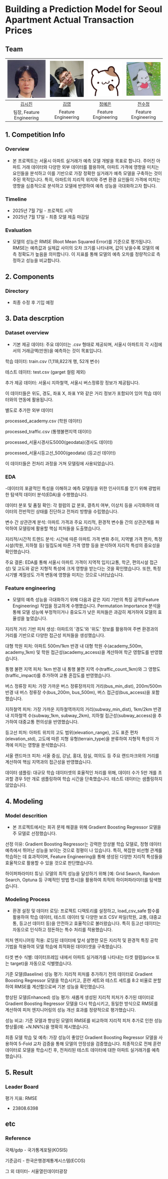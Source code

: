 # Building a Prediction Model for Seoul Apartment Actual Transaction Prices

## Team
   
| <img src="./project1/team_photos/시진님.jpg" alt="김시진사진" width="140px"> | <img src="./project1/team_photos/me.jpg" alt="김영사진" width="140px"> | <img src="./project1/team_photos/예은님.jpg" alt="정예은사진" width="140px"> | <img src="./project1/team_photos/수정님.jpg" alt="전수정사진" width="140px"> |
| :--------------------------------------------------------------: | :--------------------------------------------------------------: | :--------------------------------------------------------------: | :--------------------------------------------------------------: |
| [김시진](https://github.com/kimsijin33) | [김영](https://github.com/kimyoung9689) | [정예은](https://github.com/wjddpdms03) | [전수정](https://github.com/pochacco0603) |
| 팀장, Feature Engineering | Feature Engineering | Feature Engineering | Feature Engineering |





## 1. Competition Info

### Overview

- 본 프로젝트는 서울시 아파트 실거래가 예측 모델 개발을 목표로 합니다. 주어진 아파트 거래 데이터와 다양한 외부 데이터를 활용하여, 아파트 가격에 영향을 미치는 요인들을 분석하고 이를 기반으로 가장 정확한 실거래가 예측 모델을 구축하는 것이 주된 목적입니다. 특히, 아파트의 지리적 위치와 주변 환경 요인들이 가격에 미치는 영향을 심층적으로 분석하고 모델에 반영하여 예측 성능을 극대화하고자 합니다.

### Timeline

- 2025년 7월 7일 - 프로젝트 시작
- 2025년 7월 17일 - 최종 모델 제출 마감일

### Evaluation

- 모델의 성능은 RMSE (Root Mean Squared Error)를 기준으로 평가됩니다. RMSE는 예측값과 실제값 사이의 오차 크기를 나타내며, 값이 낮을수록 모델의 예측 정확도가 높음을 의미합니다. 이 지표를 통해 모델의 예측 오차를 정량적으로 측정하고 성능을 비교합니다.



## 2. Components

### Directory

- 최종 수정 후 기입 예정

## 3. Data descrption

### Dataset overview

- 기본 제공 데이터:
주요 데이터는 .csv 형태로 제공되며, 서울시 아파트의 각 시점에서의 거래금액(만원)을 예측하는 것이 목표입니다.

학습 데이터: train.csv (1,118,822개 행, 52개 변수)

테스트 데이터: test.csv (garget 컬럼 제외)      

추가 제공 데이터: 서울시 지하철역, 서울시 버스정류장 정보가 제공됩니다.

이 데이터들은 위도, 경도, 좌표 X, 좌표 Y와 같은 거리 정보가 포함되어 있어 학습 데이터와의 연동에 활용됩니다.


별도로 추가한 외부 데이터

processed_academy.csv (학원 데이터)

processed_traffic.csv (통행불편지역 데이터)

processed_서울시경사도5000(geodata)(경사도 데이터)

processed_서울시등고선_5000(geodata) (등고선 데이터)

이 데이터들은 전처리 과정을 거쳐 모델링에 사용되었습니다.

### EDA

-데이터의 포괄적인 특성을 이해하고 예측 모델링을 위한 인사이트를 얻기 위해 광범위한 탐색적 데이터 분석(EDA)을 수행했습니다.

데이터 분포 및 품질 확인: 각 컬럼의 값 분포, 결측치 여부, 이상치 등을 시각화하여 데이터의 전반적인 상태를 진단하고 전처리 방향을 수립했습니다.

변수 간 상관관계 분석: 아파트 가격과 주요 지리적, 환경적 변수들 간의 상관관계를 파악하여 모델링에 활용할 핵심 피처들을 도출했습니다.

지리적/시간적 트렌드 분석: 시간에 따른 아파트 가격 변화 추이, 지역별 가격 편차, 특정 시설(학원, 지하철 등) 밀집도에 따른 가격 영향 등을 분석하여 지리적 특성의 중요성을 확인했습니다.

주요 결론: EDA를 통해 서울시 아파트 가격이 지역적 입지(교통, 학군, 편의시설 접근성) 및 고도와 같은 지형적 특성에 크게 영향을 받는다는 것을 확인했습니다. 또한, 특정 시기별 계절성도 가격 변동에 영향을 미치는 것으로 나타났습니다.

### Feature engineering

- 모델의 예측 성능을 극대화하기 위해 다음과 같은 지리 기반의 특징 공학(Feature Engineering) 작업을 정교하게 수행했습니다. Permutation Importance 분석을 통해 모델 성능에 부정적이거나 중요도가 낮은 피처들은 과감히 제거하여 모델의 효율성을 높였습니다.

지리적 거리 기반 피처 생성: 아파트의 '경도'와 '위도' 정보를 활용하여 주변 환경과의 거리를 기반으로 다양한 접근성 피처들을 생성했습니다.

대형 학원 피처: 아파트 500m/1km 반경 내 대형 학원 수(academy_500m, academy_1km) 및 학원 접근성(academy_access)을 계산하여 학군 영향도를 반영했습니다.

통행 불편 지역 피처: 1km 반경 내 통행 불편 지역 수(traffic_count_1km)와 그 영향도(traffic_impact)를 추가하여 교통 혼잡도를 반영했습니다.

버스 정류장 피처: 가장 가까운 버스 정류장까지의 거리(bus_min_dist), 200m/500m 반경 내 버스 정류장 수(bus_200m, bus_500m), 버스 접근성(bus_access)을 포함했습니다.

지하철역 피처: 가장 가까운 지하철역까지의 거리(subway_min_dist), 1km/2km 반경 내 지하철역 수(subway_1km, subway_2km), 지하철 접근성(subway_access)을 추가하여 대중교통 편의성을 반영했습니다.

등고선 피처: 아파트 위치의 고도 범위(elevation_range), 고도 표준 편차(elevation_std), 고도에 따른 지형 유형(terrain_type)을 분류하여 지형적 특성이 가격에 미치는 영향을 분석했습니다.

서울 랜드마크 피처: 서울 중심, 강남, 홍대, 잠실, 여의도 등 주요 랜드마크와의 거리를 계산하여 핵심 지역과의 접근성을 반영했습니다.

데이터 샘플링: 대규모 학습 데이터셋의 효율적인 처리를 위해, 데이터 수가 5만 개를 초과할 경우 5만 개로 샘플링하여 학습 시간을 단축했습니다. 테스트 데이터는 샘플링하지 않았습니다.

## 4. Modeling

### Model descrition

- 본 프로젝트에서는 회귀 문제 해결을 위해 Gradient Boosting Regressor 모델을 주 모델로 선정했습니다.

선정 이유: Gradient Boosting Regressor는 강력한 앙상블 학습 모델로, 정형 데이터 예측에서 뛰어난 성능을 보이는 것으로 정평이 나 있습니다. 특히, 복잡한 비선형 관계를 학습하는 데 효과적이며, Feature Engineering을 통해 생성된 다양한 지리적 특성들을 효율적으로 활용할 수 있을 것으로 판단했습니다.

하이퍼파라미터 튜닝: 모델의 최적 성능을 달성하기 위해 [예: Grid Search, Random Search, Optuna 등 구체적인 방법 명시]을 활용하여 최적의 하이퍼파라미터를 탐색했습니다.

### Modeling Process

- 환경 설정 및 데이터 로딩: 프로젝트 디렉토리를 설정하고, load_csv_safe 함수를 활용하여 학습 데이터, 테스트 데이터 및 다양한 보조 CSV 파일(학원, 교통, 대중교통, 등고선 데이터 등)을 안전하고 효율적으로 불러왔습니다. 특히 등고선 데이터는 자동으로 인식하고 정돈하는 특수 처리를 적용했습니다.

피처 엔지니어링 적용: 로딩된 데이터에 앞서 설명한 모든 지리적 및 환경적 특징 공학 기법을 적용하여 모델 학습에 최적화된 데이터셋을 구축했습니다.

타겟 변수 식별: 데이터프레임 내에서 아파트 실거래가를 나타내는 타겟 컬럼(price 또는 target)을 자동으로 식별했습니다.

기준 모델(Baseline) 성능 평가: 지리적 피처를 추가하기 전의 데이터로 Gradient Boosting Regressor 모델을 학습시키고, 훈련 세트와 테스트 세트를 8:2 비율로 분할하여 RMSE를 계산함으로써 기본 성능을 확인했습니다.

향상된 모델(Enhanced) 성능 평가: 새롭게 생성된 지리적 피처가 추가된 데이터로 Gradient Boosting Regressor 모델을 다시 학습시키고, 동일한 방식으로 RMSE를 계산하여 피처 엔지니어링의 성능 개선 효과를 정량적으로 평가했습니다.

성능 비교: 기준 모델과 향상된 모델의 RMSE를 비교하여 지리적 피처 추가로 인한 성능 향상률(예: +N.NN%)을 명확히 제시했습니다.

최종 모델 학습 및 예측: 가장 성능이 좋았던 Gradient Boosting Regressor 모델을 사용하여 5-Fold 교차 검증을 통해 모델의 안정성을 검증했습니다. 최종적으로 전체 훈련 데이터로 모델을 학습시킨 후, 전처리된 테스트 데이터에 대한 아파트 실거래가를 예측했습니다.

## 5. Result

### Leader Board

평가 지표: RMSE
- 23808.6398

## etc

### Reference
국채/gdp - 국가통계포털(KOSIS)

기준금리 - 한국은행경제통계시스템(ECOS)

그 외 데이터- 서울열린데이터광장
